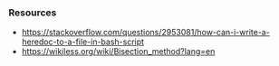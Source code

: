 ### Resources

- https://stackoverflow.com/questions/2953081/how-can-i-write-a-heredoc-to-a-file-in-bash-script
- https://wikiless.org/wiki/Bisection_method?lang=en
